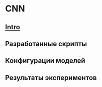 # CNN

## [Intro](../README.md)

## Разработанные скрипты

## Конфигурации моделей

## Результаты экспериментов